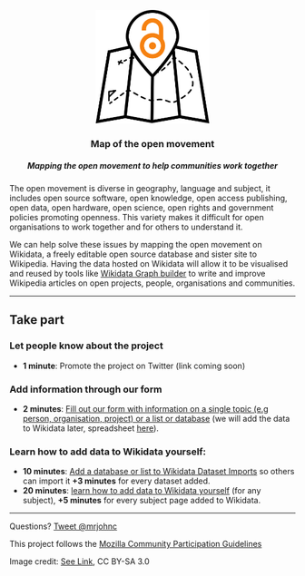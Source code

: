 <p align="center">
  <img height="200" src="/logo.png">
</p>

<h3 align="center">Map of the open movement</h3>
<h5 align="center"><i>Mapping the open movement to help communities work together</i></h5>


The open movement is diverse in geography, language and subject, it includes open source software, open knowledge, open access publishing, open data, open hardware, open science, open rights and government policies promoting openness. This variety makes it difficult for open organisations to work together and for others to understand it. 

We can help solve these issues by mapping the open movement on Wikidata, a freely editable open source database and sister site to Wikipedia. Having the data hosted on Wikidata will allow it to be visualised and reused by tools like [Wikidata Graph  builder](https://angryloki.github.io/wikidata-graph-builder/) to write and improve Wikipedia articles on open projects, people, organisations and communities. 

****

## Take part 

### Let people know about the project 
- **1 minute**: Promote the project on Twitter (link coming soon)

### Add information through our form 
- **2 minutes**: [Fill out our form with information on a single topic (e.g person, organisation, project) or a list or database](https://goo.gl/forms/2otr42KLxQH9tZJg1) (we will add the data to Wikidata later, spreadsheet [here](https://docs.google.com/spreadsheets/d/1OhX3zJRkCjvLSd3lxGrGUHARmn9lg9Wwus6SWdtRmC8/edit?usp=sharing)).

### Learn how to add data to Wikidata yourself:</h4>
- **10 minutes**: [Add a database or list to Wikidata Dataset Imports](https://www.wikidata.org/wiki/Wikidata:Dataset_Imports) so others can import it **+3 minutes** for every dataset added.
- **20 minutes**: [learn how to add data to Wikidata yourself](https://www.wikidata.org/wiki/Wikidata:WikiProject_Open) (for any subject), **+5 minutes** for every subject page added to Wikidata.

****

Questions? [Tweet @mrjohnc](https://twitter.com/mrjohnc)

This project follows the [Mozilla Community Participation Guidelines](https://www.mozilla.org/en-US/about/governance/policies/participation/)

Image credit: [See Link](https://thenounproject.com/term/map/658110/), CC BY-SA 3.0
